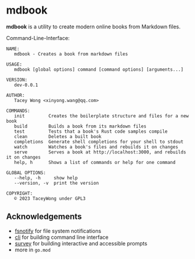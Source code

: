 # mdbook

**mdbook** is a utility to create modern online books from Markdown files.

Command-Line-Interface:

```text
NAME:
   mdbook - Creates a book from markdown files

USAGE:
   mdbook [global options] command [command options] [arguments...]

VERSION:
   dev-0.0.1

AUTHOR:
   Tacey Wong <xinyong.wang@qq.com>

COMMANDS:
   init         Creates the boilerplate structure and files for a new book
   build        Builds a book from its markdown files
   test         Tests that a book's Rust code samples compile
   clean        Deletes a built book
   completions  Generate shell completions for your shell to stdout
   watch        Watches a book's files and rebuilds it on changes
   serve        Serves a book at http://localhost:3000, and rebuilds it on changes
   help, h      Shows a list of commands or help for one command

GLOBAL OPTIONS:
   --help, -h     show help
   --version, -v  print the version

COPYRIGHT:
   © 2023 TaceyWong under GPL3
```

## Acknowledgements

+ [fsnotify](https://github.com/fsnotify/fsnotify) for file system notifications
+ [cli](https://github.com/urfave/cli) for building command line interface
+ [survey](https://github.com/go-survey/survey) for building interactive and accessible prompts
+ more in `go.mod`

